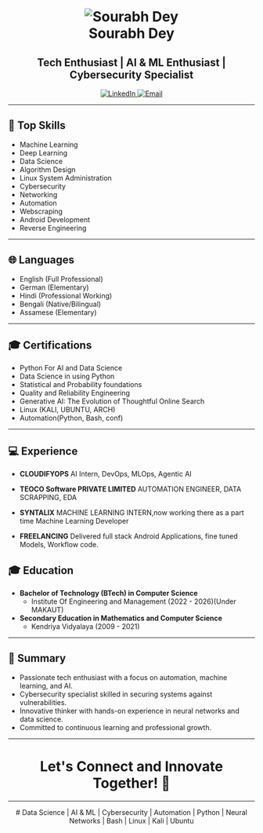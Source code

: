 <!-- Header Section -->
<h1 align="center">
  <img src="https://github.com/CodeRreaper69/Resources/blob/main/sharpen_IMG_20240319_122135_999.png" alt="Sourabh Dey">
  <br>
  Sourabh Dey
</h1>
<h2 align="center">Tech Enthusiast | AI & ML Enthusiast | Cybersecurity Specialist</h2>

<p align="center">
  <a href="https://www.linkedin.com/in/sourabh-dey">
    <img src="https://img.shields.io/badge/LinkedIn-Connect-blue" alt="LinkedIn">
  </a>
  <a href="mailto:deysourabh8981@gmail.com">
    <img src="https://img.shields.io/badge/Email-Me-blue" alt="Email">
  </a>
</p>

---

<!-- Top Skills Section -->
## 💼 Top Skills
- Machine Learning
- Deep Learning
- Data Science
- Algorithm Design
- Linux System Administration
- Cybersecurity
- Networking
- Automation
- Webscraping
- Android Development
- Reverse Engineering 

---

<!-- Languages Section -->
## 🌐 Languages
- English (Full Professional)
- German (Elementary)
- Hindi (Professional Working)
- Bengali (Native/Bilingual)
- Assamese (Elementary)
---

<!-- Certifications Section -->
## 🎓 Certifications
- Python For AI and Data Science
- Data Science in using Python
- Statistical and Probability foundations
- Quality and Reliability Engineering
- Generative AI: The Evolution of Thoughtful Online Search
- Linux (KALI, UBUNTU, ARCH)
- Automation(Python, Bash, conf)

---

<!-- Experience Section -->
## 💻 Experience
- **CLOUDIFYOPS**
 AI Intern, DevOps, MLOps, Agentic AI

- **TEOCO Software PRIVATE LIMITED**
  AUTOMATION ENGINEER, DATA SCRAPPING, EDA

- **SYNTALIX**
  MACHINE LEARNING INTERN,now working there as a part time Machine Learning Developer

- **FREELANCING**
 Delivered full stack Android Applications, fine tuned Models, Workflow code.

<!-- Education Section -->
## 🎓 Education
- **Bachelor of Technology (BTech) in Computer Science**
  - Institute Of Engineering and Management (2022 - 2026)(Under MAKAUT)
- **Secondary Education in Mathematics and Computer Science**
  - Kendriya Vidyalaya (2009 - 2021)

---

<!-- Summary Section -->
## 🌟 Summary
- Passionate tech enthusiast with a focus on automation, machine learning, and AI.
- Cybersecurity specialist skilled in securing systems against vulnerabilities.
- Innovative thinker with hands-on experience in neural networks and data science.
- Committed to continuous learning and professional growth.

---

<!-- Let's Connect Section -->
<h1 align="center">Let's Connect and Innovate Together! 🚀</h1>

---

<!-- Tags Section -->
<p align="center"># Data Science | AI & ML | Cybersecurity | Automation | Python | Neural Networks | Bash | Linux | Kali | Ubuntu</p>

